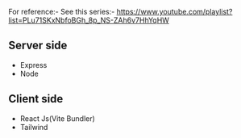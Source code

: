 For reference:-
      See this series:- https://www.youtube.com/playlist?list=PLu71SKxNbfoBGh_8p_NS-ZAh6v7HhYqHW
<br>
<h2>Server side </h2> <ul> <li>Express</li><li>Node</li></ul>
<h2>Client side  </h2> <ul> <li>React Js(Vite Bundler)</li><li>Tailwind</li></ul>
